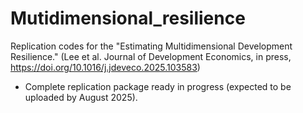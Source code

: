 # Mutidimensional_resilience
Replication codes for the "Estimating Multidimensional Development Resilience." (Lee et al. Journal of Development Economics, in press, https://doi.org/10.1016/j.jdeveco.2025.103583)
 - Complete replication package ready in progress (expected to be uploaded by August 2025).
